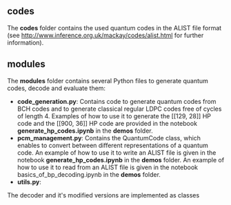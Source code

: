 ## codes

The **codes** folder contains the used quantum codes in the ALIST file format (see http://www.inference.org.uk/mackay/codes/alist.html for further information).

## modules

The **modules** folder contains several Python files to generate quantum codes, decode and evaluate them:
- **code_generation.py**: Contains code to generate quantum codes from BCH codes and to generate classical regular LDPC codes free of cycles of length 4. Examples of how to 
use it to generate the [[129, 28]] HP code and the [[900, 36]] HP code are provided in the notebook **generate_hp_codes.ipynb** in the **demos** folder.
- **pcm_management.py**: Contains the QuantumCode class, which enables to convert between different representations of a quantum code. An example of how to use it to 
write an ALIST file is given in the notebook **generate_hp_codes.ipynb** in the **demos** folder. An example of how to use it to read from an ALIST file is given in the
notebook basics_of_bp_decoding.ipynb in the **demos** folder.
- **utils.py**:

The decoder and it's modified versions are implemented as classes
